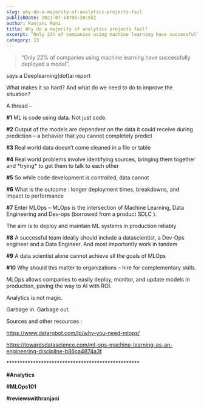 ```yaml
---
slug: why-do-a-majority-of-analytics-projects-fail
publishDate: 2021-07-14T06:28:55Z
author: Ranjani Mani
title: Why do a majority of analytics projects fail? 
excerpt: “Only 22% of companies using machine learning have successfully deployed a model”. says a Deeplearning(dot)ai report What makes it so hard? And what do we need to do to improve the situation? A thread – #1 ML is code using data. Not just code. #2 Output of the models are dependent on the data it  ... 
category: 13
---
```


> “Only 22% of companies using machine learning have successfully deployed a model”.

says a Deeplearning(dot)ai report

What makes it so hard? And what do we need to do to improve the situation?

A thread –

**#1** ML is code using data. Not just code.

**#2** Output of the models are dependent on the data it could receive during prediction – a behavior that you cannot completely predict

**#3** Real world data doesn’t come cleaned in a file or table

**#4** Real world problems involve identifying sources, bringing them together and \*trying\* to get them to talk to each other

**#5** So while code development is controlled, data cannot

**#6** What is the outcome : longer deployment times, breakdowns, and impact to performance

**#7** Enter MLOps – MLOps is the intersection of Machine Learning, Data Engineering and Dev-ops (borrowed from a product SDLC ).

The aim is to deploy and maintain ML systems in production reliably

**#8** A successful team ideally should include a datascientist, a Dev-Ops engineer and a Data Engineer. And most importantly work in tandem

**#9** A data scientist alone cannot achieve all the goals of MLOps

**#10** Why should this matter to organizations – hire for complementary skills.

MLOps allows companies to easily deploy, monitor, and update models in production, paving the way to AI with ROI.

Analytics is not magic.

Garbage in. Garbage out.

Sources and other resources : 

https://www.datarobot.com/lp/why-you-need-mlops/

https://towardsdatascience.com/ml-ops-machine-learning-as-an-engineering-discipline-b86ca4874a3f

\*\*\*\*\*\*\*\*\*\*\*\*\*\*\*\*\*\*\*\*\*\*\*\*\*\*\*\*\*\*\*\*\*\*\*\*\*\*\*\*\*\*\*\*\*\*\*\*\*\*

**#Analytics**

**#MLOps101**

**#reviewswithranjani**